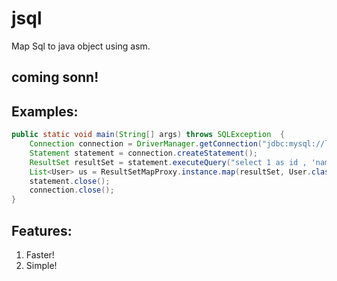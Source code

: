 # jsql
Map Sql to java object using asm.

## coming sonn!


## Examples:
```java
public static void main(String[] args) throws SQLException  {
	Connection connection = DriverManager.getConnection("jdbc:mysql://localhost/db", "root", "xxx");
	Statement statement = connection.createStatement();
	ResultSet resultSet = statement.executeQuery("select 1 as id , 'name' as name");
	List<User> us = ResultSetMapProxy.instance.map(resultSet, User.class);
	statement.close();
	connection.close();
}
```

## Features:
1. Faster!
2. Simple!
